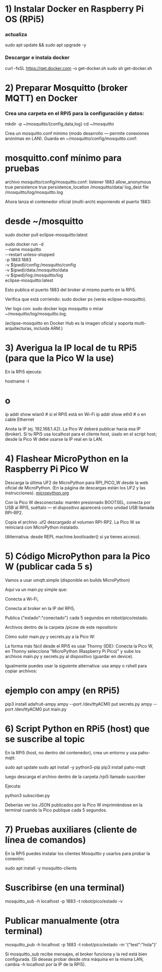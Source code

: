 # 1) Instalar Docker en Raspberry Pi OS (RPi5)


### actualiza
sudo apt update && sudo apt upgrade -y

### Descargar e instala docker
curl -fsSL https://get.docker.com -o get-docker.sh
sudo sh get-docker.sh

# 2) Preparar Mosquitto (broker MQTT) en Docker

### Crea una carpeta en el RPi5 para la configuración y datos:

mkdir -p ~/mosquitto/{config,data,log}
cd ~/mosquitto

Crea un mosquitto.conf mínimo (modo desarrollo — permite conexiones anónimas en LAN). Guarda en ~/mosquitto/config/mosquitto.conf:

# mosquitto.conf mínimo para pruebas
archivo mosquitto/config/mosquitto.conf:
listener 1883
allow_anonymous true
persistence true
persistence_location /mosquitto/data/
log_dest file /mosquitto/log/mosquitto.log


Ahora lanza el contenedor oficial (multi-arch) exponiendo el puerto 1883:

# desde ~/mosquitto
sudo docker pull eclipse-mosquitto:latest

sudo docker run -d \
  --name mosquitto \
  --restart unless-stopped \
  -p 1883:1883 \
  -v $(pwd)/config:/mosquitto/config \
  -v $(pwd)/data:/mosquitto/data \
  -v $(pwd)/log:/mosquitto/log \
  eclipse-mosquitto:latest


Esto publica el puerto 1883 del broker al mismo puerto en la RPi5.

Verifica que está corriendo: sudo docker ps (verás eclipse-mosquitto).

Ver logs con: sudo docker logs mosquitto o mirar ~/mosquitto/log/mosquitto.log.

(eclipse-mosquitto en Docker Hub es la imagen oficial y soporta multi-arquitecturas, incluida ARM.)

# 3) Averigua la IP local de tu RPi5 (para que la Pico W la use)

En la RPi5 ejecuta:

hostname -I
# o
ip addr show wlan0   # si el RPi5 está en Wi-Fi
ip addr show eth0    # o en cable Ethernet


Anota la IP (ej. 192.168.1.42). La Pico W deberá publicar hacia esa IP (broker). Si tu RPi5 usa localhost para el cliente host, úsalo en el script host; desde la Pico W debe usarse la IP real en la LAN.

# 4) Flashear MicroPython en la Raspberry Pi Pico W

Descarga la última UF2 de MicroPython para RPI_PICO_W desde la web oficial de MicroPython. (En la página de descargas están los UF2 y las instrucciones). 
[micropython.org](https://micropython.org/download/RPI_PICO_W/)

Con la Pico W desconectada: mantén presionado BOOTSEL, conecta por USB al RPi5, suéltalo — el dispositivo aparecerá como unidad USB llamada RPI-RP2.

Copia el archivo .uf2 descargado al volumen RPI-RP2. La Pico W se reiniciará con MicroPython instalado.

(Alternativa: desde REPL machine.bootloader() si ya tienes acceso).

# 5) Código MicroPython para la Pico W (publicar cada 5 s)

Vamos a usar umqtt.simple (disponible en builds MicroPython)

Aquí va un main.py simple que:

Conecta a Wi-Fi,

Conecta al broker en la IP del RPi5,

Publica {"estado":"conectado"} cada 5 segundos en robot/pico/estado.

Archivos dentro de la carpeta /picow de este repositorio

Cómo subir main.py y secrets.py a la Pico W:

La forma más fácil desde el RPi5 es usar Thonny (IDE): Conecta la Pico W, en Thonny selecciona "MicroPython (Raspberry Pi Pico)" y sube los archivos main.py y secrets.py al dispositivo (guardar en device).

Igualmente puedes usar la siguiente alternativa:
usa ampy o rshell para copiar archivos:

# ejemplo con ampy (en RPi5)
pip3 install adafruit-ampy
ampy --port /dev/ttyACM0 put secrets.py
ampy --port /dev/ttyACM0 put main.py

# 6) Script Python en RPi5 (host) que se suscribe al topic

En la RPi5 (host, no dentro del contenedor), crea un entorno y usa paho-mqtt:

sudo apt update
sudo apt install -y python3-pip
pip3 install paho-mqtt

luego descarga el archivo dentro de la carpeta /rpi5 llamado suscriber

Ejecuta:

python3 subscriber.py


Deberías ver los JSON publicados por la Pico W imprimiéndose en la terminal cuando la Pico publique cada 5 segundos.

# 7) Pruebas auxiliares (cliente de línea de comandos)

En la RPi5 puedes instalar los clientes Mosquitto y usarlos para probar la conexión:

sudo apt install -y mosquitto-clients

# Suscribirse (en una terminal)
mosquitto_sub -h localhost -p 1883 -t robot/pico/estado -v

# Publicar manualmente (otra terminal)
mosquitto_pub -h localhost -p 1883 -t robot/pico/estado -m '{"test":"hola"}'


Si mosquitto_sub recibe mensajes, el broker funciona y la red está bien configurada. (Si deseas probar desde otra máquina en la misma LAN, cambia -h localhost por la IP de la RPi5).